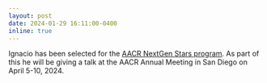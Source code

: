 ```yaml
---
layout: post
date: 2024-01-29 16:11:00-0400
inline: true
---
```


Ignacio has been selected for the [AACR NextGen Stars program](https://www.aacr.org/meeting/aacr-annual-meeting-2024/nextgen-stars/). As part of this he will be giving a talk at the AACR Annual Meeting in San Diego on April 5-10, 2024.
